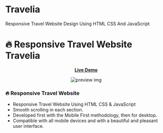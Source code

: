 # Travelia
Responsive Travel Website Design Using HTML CSS And JavaScript

# 🔥 Responsive Travel Website Travelia

<div align = 'center'>

<a href="https://adnan-bhaldar.github.io/Travelia"><strong>Live Demo</strong></a>

![preview img](/preview.png) 
</div>

### 🔥 Responsive Travel Website

- Responsive Travel Website Using HTML CSS & JavaScript
- Smooth scrolling in each section.
- Developed first with the Mobile First methodology, then for desktop.
- Compatible with all mobile devices and with a beautiful and pleasant user interface.
